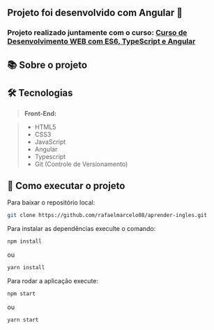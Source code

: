 ## Projeto foi desenvolvido com Angular 🚀

### Projeto realizado juntamente com o curso: [Curso de Desenvolvimento WEB com ES6, TypeScript e Angular](https://www.udemy.com/course/curso-de-desenvolvimento-web-com-es6-typescript-e-angular-4/)

## 📚 Sobre o projeto

## 🛠 Tecnologias

> **Front-End:**

> - HTML5 
> - CSS3
> - JavaScript
> - Angular
> - Typescript
> - Git (Controle de Versionamento)

## 🚀 Como executar o projeto

Para baixar o repositório local: 

```bash
git clone https://github.com/rafaelmarcelo08/aprender-ingles.git
```
Para instalar as dependências execulte o comando:

```bash
npm install
```
ou 
```bash
yarn install
```

Para rodar a aplicação execute:
```bash
npm start
```
ou 
```bash
yarn start
```
